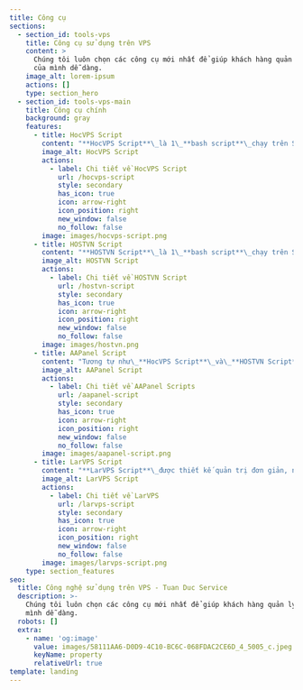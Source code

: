 ```yaml
---
title: Công cụ
sections:
  - section_id: tools-vps
    title: Công cụ sử dụng trên VPS
    content: >
      Chúng tôi luôn chọn các công cụ mới nhất để giúp khách hàng quản lý VPS
      của mình dễ dàng.
    image_alt: lorem-ipsum
    actions: []
    type: section_hero
  - section_id: tools-vps-main
    title: Công cụ chính
    background: gray
    features:
      - title: HocVPS Script
        content: "**HocVPS Script**\_là 1\_**bash script**\_chạy trên SSH sẽ tự động cài đặt tất cả các thành phần cần thiết nhất cho VPS với một dòng lệnh duy nhất.\n"
        image_alt: HocVPS Script
        actions:
          - label: Chi tiết về HocVPS Script
            url: /hocvps-script
            style: secondary
            has_icon: true
            icon: arrow-right
            icon_position: right
            new_window: false
            no_follow: false
        image: images/hocvps-script.png
      - title: HOSTVN Script
        content: "**HOSTVN Script**\_là 1\_**bash script**\_chạy trên SSH sẽ tự động cài đặt tất cả các thành phần cần thiết nhất cho VPS với một dòng lệnh duy nhất.\n"
        image_alt: HOSTVN Script
        actions:
          - label: Chi tiết về HOSTVN Script
            url: /hostvn-script
            style: secondary
            has_icon: true
            icon: arrow-right
            icon_position: right
            new_window: false
            no_follow: false
        image: images/hostvn.png
      - title: AAPanel Script
        content: "Tương tự như\_**HocVPS Script**\_và\_**HOSTVN Script**,\_**AAPanel Script**\_cũng là một script tự động cài đặt và tối ưu hoạt động của VPS. Chỉ với vài thao tác đơn giản, VPS của bạn sẽ sẵn sàng hoạt động ngay lập tức.\n"
        image_alt: AAPanel Script
        actions:
          - label: Chi tiết về AAPanel Scripts
            url: /aapanel-script
            style: secondary
            has_icon: true
            icon: arrow-right
            icon_position: right
            new_window: false
            no_follow: false
        image: images/aapanel-script.png
      - title: LarVPS Script
        content: "**LarVPS Script**\_được thiết kế quản trị đơn giản, nhẹ, tối ưu tốc độ, bảo mật, phục vụ cho mã nguồn\_**PHP**\_phổ biến như\_**Wordpress**,\_**Laravel**... với các công nghệ mới nhất.\n"
        image_alt: LarVPS Script
        actions:
          - label: Chi tiết về LarVPS
            url: /larvps-script
            style: secondary
            has_icon: true
            icon: arrow-right
            icon_position: right
            new_window: false
            no_follow: false
        image: images/larvps-script.png
    type: section_features
seo:
  title: Công nghệ sử dụng trên VPS - Tuan Duc Service
  description: >-
    Chúng tôi luôn chọn các công cụ mới nhất để giúp khách hàng quản lý VPS của
    mình dễ dàng.
  robots: []
  extra:
    - name: 'og:image'
      value: images/58111AA6-D0D9-4C10-BC6C-068FDAC2CE6D_4_5005_c.jpeg
      keyName: property
      relativeUrl: true
template: landing
---
```

